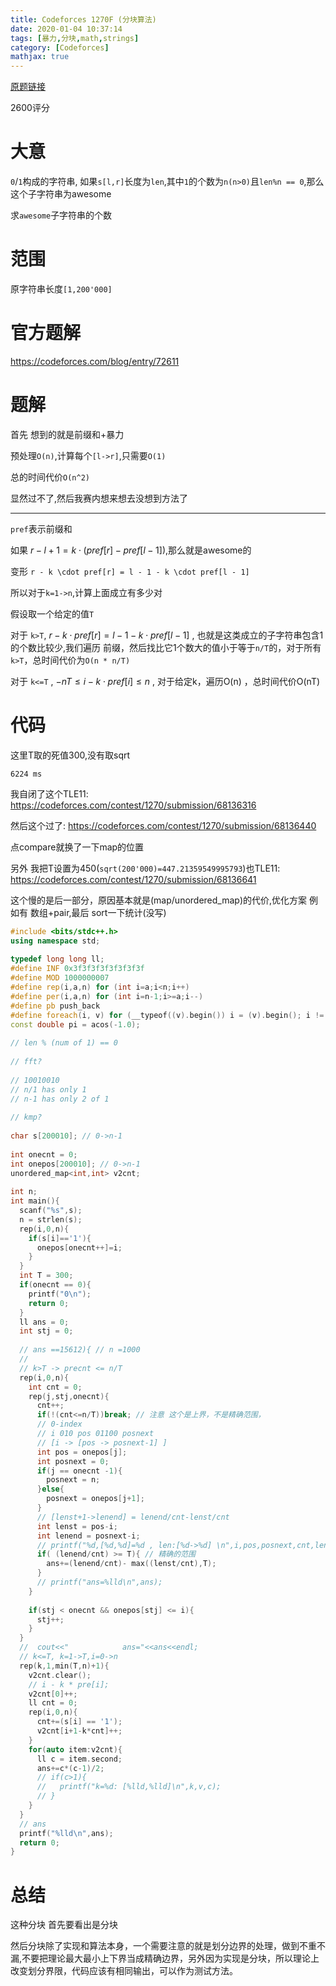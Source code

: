 ```yaml
---
title: Codeforces 1270F (分块算法)
date: 2020-01-04 10:37:14
tags: [暴力,分块,math,strings]
category: [Codeforces]
mathjax: true
---
```


[原题链接](https://codeforces.com/contest/1270/problem/F)

2600评分

# 大意

`0`/`1`构成的字符串, 如果`s[l,r]`长度为`len`,其中`1`的个数为`n(n>0)`且`len%n == 0`,那么这个子字符串为awesome

求`awesome`子字符串的个数

# 范围

原字符串长度`[1,200'000]`

# 官方题解

https://codeforces.com/blog/entry/72611

# 题解

首先 想到的就是前缀和+暴力

预处理`O(n)`,计算每个`[l->r]`,只需要`O(1)`

总的时间代价`O(n^2)`

显然过不了,然后我赛内想来想去没想到方法了

---

`pref`表示前缀和

如果 $r - l + 1 = k \cdot (pref[r] - pref[l - 1])$,那么就是awesome的

变形 `r - k \cdot pref[r] = l - 1 - k \cdot pref[l - 1]`

所以对于`k=1->n`,计算上面成立有多少对

假设取一个给定的值`T`

对于 `k>T`, $r - k \cdot pref[r] = l - 1 - k \cdot pref[l - 1]$ , 也就是这类成立的子字符串包含1的个数比较少,我们遍历 前缀，然后找比它1个数大的值小于等于`n/T`的，对于所有`k>T`，总时间代价为`O(n * n/T)`

对于 `k<=T` , $-nT \le i - k \cdot pref[i] \le n$ , 对于给定k，遍历O(n) ，总时间代价O(nT)

# 代码

这里T取的死值300,没有取sqrt

`6224 ms`

我自闭了这个TLE11: https://codeforces.com/contest/1270/submission/68136316

然后这个过了: https://codeforces.com/contest/1270/submission/68136440

点compare就换了一下map的位置

另外 我把T设置为450(`sqrt(200'000)=447.21359549995793`)也TLE11: https://codeforces.com/contest/1270/submission/68136641

这个慢的是后一部分，原因基本就是(map/unordered_map)的代价,优化方案 例如有 数组+pair,最后 sort一下统计(没写)

```cpp
#include <bits/stdc++.h>
using namespace std;
 
typedef long long ll;
#define INF 0x3f3f3f3f3f3f3f3f
#define MOD 1000000007
#define rep(i,a,n) for (int i=a;i<n;i++)
#define per(i,a,n) for (int i=n-1;i>=a;i--)
#define pb push_back
#define foreach(i, v) for (__typeof((v).begin()) i = (v).begin(); i != (v).end(); ++ i)
const double pi = acos(-1.0);
 
// len % (num of 1) == 0
 
// fft?
 
// 10010010
// n/1 has only 1
// n-1 has only 2 of 1
 
// kmp?
 
char s[200010]; // 0->n-1
 
int onecnt = 0;
int onepos[200010]; // 0->n-1
unordered_map<int,int> v2cnt;
 
int n;
int main(){
  scanf("%s",s);
  n = strlen(s);
  rep(i,0,n){
    if(s[i]=='1'){
      onepos[onecnt++]=i;
    }
  }
  int T = 300;
  if(onecnt == 0){
    printf("0\n");
    return 0;
  }
  ll ans = 0;
  int stj = 0;
 
  // ans ==15612){ // n =1000
  //
  // k>T -> precnt <= n/T
  rep(i,0,n){
    int cnt = 0;
    rep(j,stj,onecnt){
      cnt++;
      if(!(cnt<=n/T))break; // 注意 这个是上界，不是精确范围，
      // 0-index
      // i 010 pos 01100 posnext
      // [i -> [pos -> posnext-1] ]
      int pos = onepos[j];
      int posnext = 0;
      if(j == onecnt -1){
        posnext = n;
      }else{
        posnext = onepos[j+1];
      }
      // [lenst+1->lenend] = lenend/cnt-lenst/cnt
      int lenst = pos-i;
      int lenend = posnext-i;
      // printf("%d,[%d,%d]=%d , len:[%d->%d] \n",i,pos,posnext,cnt,lenst,lenend);
      if( (lenend/cnt) >= T){ // 精确的范围
        ans+=(lenend/cnt)- max((lenst/cnt),T);
      }
      // printf("ans=%lld\n",ans);
    }
 
    if(stj < onecnt && onepos[stj] <= i){
      stj++;
    }
  }
  //  cout<<"            ans="<<ans<<endl;
  // k<=T, k=1->T,i=0->n
  rep(k,1,min(T,n)+1){
    v2cnt.clear();
    // i - k * pre[i];
    v2cnt[0]++;
    ll cnt = 0;
    rep(i,0,n){
      cnt+=(s[i] == '1');
      v2cnt[i+1-k*cnt]++;
    }
    for(auto item:v2cnt){
      ll c = item.second;
      ans+=c*(c-1)/2;
      // if(c>1){
      //   printf("k=%d: [%lld,%lld]\n",k,v,c);
      // }
    }
  }
  // ans
  printf("%lld\n",ans);
  return 0;
}
```

# 总结

这种分块 首先要看出是分块

然后分块除了实现和算法本身，一个需要注意的就是划分边界的处理，做到不重不漏,不要把理论最大最小上下界当成精确边界，另外因为实现是分块，所以理论上改变划分界限，代码应该有相同输出，可以作为测试方法。
